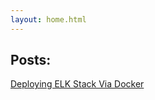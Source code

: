 ```yaml
---
layout: home.html
---
```


<p>
</p>
<h2>Posts:</h2>

<a href="/posts/2018-01-03-Deploying-ELK-Stack-Via-Docker/index.html">Deploying ELK Stack Via Docker</a>   

